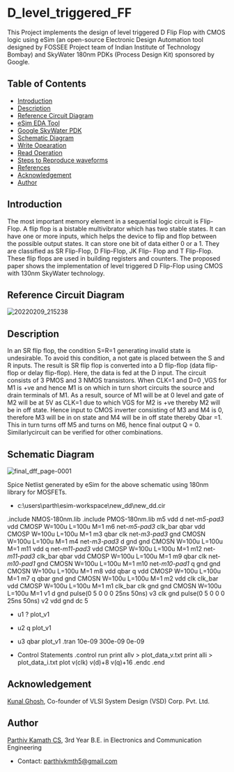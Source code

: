 # D_level_triggered_FF

 This Project  implements the design of level triggered D Flip Flop with CMOS logic using eSim (an open-source Electronic Design Automation tool designed by FOSSEE Project team of Indian Institute of Technology Bombay) and SkyWater 180nm PDKs (Process Design Kit) sponsored by Google.

## Table of Contents

- [Introduction](#introduction)
- [Description](#description)
- [Reference Circuit Diagram](#reference-circuit-diagram)
- [eSim EDA Tool](#esim-eda-tool)
- [Google SkyWater PDK](#google-skywater-pdk)
- [Schematic Diagram](#schematic-diagram)
- [Write Opearation](#write-operation)
- [Read Operation](#read-operation)
- [Steps to Reproduce waveforms](#steps-to-reproduce-waveforms)
- [References](#references)
- [Acknowledgement](#acknowledgement)
- [Author](#author)

## Introduction

The most important memory element in a sequential  logic circuit is Flip-Flop. A flip flop is a bistable multivibrator which has two stable states. It can have one or more  inputs, which helps the device to flip and flop between the possible output states. It  can store one bit of data either 0 or a 1. They are  classified as SR Flip-Flop, D Flip-Flop, JK Flip- Flop and T Flip-Flop. These flip flops are used  in building registers and counters. The proposed paper shows the implementation of level triggered D Flip-Flop using CMOS with 130nm SkyWater technology. 


## Reference Circuit Diagram


![20220209_215238](https://user-images.githubusercontent.com/74066861/153244008-cc7f9a6a-6bf5-4095-908e-9a7472d490fe.jpg)


## Description

In an SR flip flop, the condition S=R=1 generating invalid state is undesirable. To avoid this condition, a not gate is placed between the S and R inputs. The 
result is SR flip flop is converted into a D flip-flop (data flip-flop or delay flip-flop). Here, the data is fed at the D input. The circuit consists of 3 PMOS and 3 NMOS transistors. When CLK=1 and D=0 ,VGS for M1 is +ve and hence M1 is on which in turn short circuits the source and drain terminals of M1. As a result, source of M1 will be at 0 level and gate of M2 will be at 5V as CLK=1 due to which VGS for M2 is +ve thereby M2 will be in off state. Hence input to CMOS inverter consisting of M3 and M4 is 0, therefore M3 will be in on state and M4 will be in off state thereby Qbar =1. This in turn turns off M5 and turns on M6, hence final output Q = 0. Similarlycircuit can be verified for other combinations.


## Schematic Diagram

![final_dff_page-0001](https://user-images.githubusercontent.com/74066861/153242896-ac11ebab-2164-472c-a756-e2bf5b24c834.jpg)


Spice Netlist generated by eSim for the above schematic using 180nm library for MOSFETs.

* c:\users\parth\esim-workspace\new_dd\new_dd.cir

.include NMOS-180nm.lib
.include PMOS-180nm.lib
 m5 vdd d net-_m5-pad3_ vdd CMOSP W=100u L=100u M=1
 m6 net-_m5-pad3_ clk_bar qbar vdd CMOSP W=100u L=100u M=1
 m3 qbar clk net-_m3-pad3_ gnd CMOSN W=100u L=100u M=1
 m4 net-_m3-pad3_ d gnd gnd CMOSN W=100u L=100u M=1
 m11 vdd q net-_m11-pad3_ vdd CMOSP W=100u L=100u M=1
 m12 net-_m11-pad3_ clk_bar qbar vdd CMOSP W=100u L=100u M=1
 m9 qbar clk net-_m10-pad1_ gnd CMOSN W=100u L=100u M=1
 m10 net-_m10-pad1_ q gnd gnd CMOSN W=100u L=100u M=1
 m8 vdd qbar q vdd CMOSP W=100u L=100u M=1
 m7 q qbar gnd gnd CMOSN W=100u L=100u M=1
 m2 vdd clk clk_bar vdd CMOSP W=100u L=100u M=1
 m1 clk_bar clk gnd gnd CMOSN W=100u L=100u M=1
 v1  d gnd pulse(0 5 0 0 0 25ns 50ns)
 v3  clk gnd pulse(0 5 0 0 0 25ns 50ns)
 v2 vdd gnd  dc 5
 * u1  ? plot_v1
 * u2  q plot_v1
 * u3  qbar plot_v1
 .tran 10e-09 300e-09 0e-09

 * Control Statements 
 .control
 run
 print allv > plot_data_v.txt
 print alli > plot_data_i.txt
 plot v(clk)  v(d)+8  v(q)+16
 .endc
 .end





## Acknowledgement

[Kunal Ghosh](https://github.com/kunalg123), Co-founder of VLSI System Design (VSD) Corp. Pvt. Ltd.


## Author

[Parthiv Kamath CS](https://github.com/Parthiv-2020), 3rd  Year  B.E. in Electronics and Communication Engineering
- Contact: parthivkmth5@gmail.com
